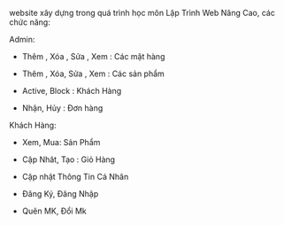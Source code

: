 website xây dựng trong quá trình học môn Lập Trình Web Nâng Cao, các chức năng:

Admin:

- Thêm , Xóa , Sửa , Xem : Các mặt hàng

- Thêm , Xóa, Sửa , Xem : Các sản phẩm

- Active, Block : Khách Hàng

- Nhận, Hủy : Đơn hàng

Khách Hàng:

- Xem, Mua: Sản Phẩm

- Cập Nhât, Tạo : Giỏ Hàng

- Cập nhật Thông Tin Cá Nhân

- Đăng Ký, Đăng Nhập

- Quên MK, Đổi Mk
